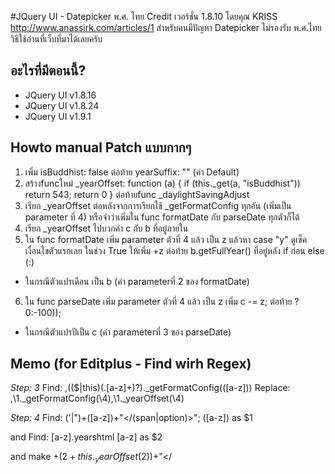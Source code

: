 #JQuery UI - Datepicker พ.ศ. ไทย
Credit เวอร์ชั่น 1.8.10 โดยคุณ KRISS http://www.anassirk.com/articles/1
สำหรับคนมีปัญหา Datepicker ไม่รองรับ พ.ศ.ไทย 
วิธีใช้อ่านที่เว็บที่มาได้เลยครับ

## อะไรที่มีตอนนี้?
- JQuery UI v1.8.16
- JQuery UI v1.8.24
- JQuery UI v1.9.1

## Howto manual Patch แบบกากๆ
1. เพิ่ม  isBuddhist: false ต่อท้าย yearSuffix: "" (ค่า Default)
2. สร้างfuncใหม่ _yearOffset: function (a) { if (this._get(a, "isBuddhist")) return 543; return 0 } ต่อท้ายfunc  _daylightSavingAdjust
3. เรียก _yearOffset ต่อหลังจากการเรียกใช้ _getFormatConfig ทุกอัน (เพิ่มเป็น parameter ที่ 4) หรือจำว่าเพิ่มใน func formatDate กับ parseDate ทุกตัวก็ได้
4. เรียก _yearOffset ไปบวกค่า c กับ b ที่อยู่ภายใน <span class="ui-datepicker-year">
5. ใน func formatDate เพิ่ม parameter ตัวที่ 4 แล้ว เป็น z
แล้วหา case "y" ดูเช็คเงื่อนไขตัวแรกเลย ในช่วง True ให้เพิ่ม  +z ต่อท้าย b.getFullYear()  ที่อยู่หลัง if ก่อน else (:)
- ในกรณีตัวแปรเดือน เป็น b (ค่า parameterที่ 2 ของ formatDate)
6. ใน func parseDate เพิ่ม parameter ตัวที่ 4 แล้ว เป็น z
เพิ่ม c -= z; ต่อท้าย ?0:-100)); 
- ในกรณีตัวแปรปีเป็น c (ค่า parameterที่ 3 ของ parseDate)

## Memo (for Editplus - Find wirh Regex)
*Step: 3*
Find:
,((\$|this)(\.[a-z]+)?)\._getFormatConfig\(([a-z])\)
Replace:
,\1._getFormatConfig(\4),\1._yearOffset(\4)

*Step: 4*
Find:
('|")\+([a-z])\+"</(span|option)>";
([a-z]) as $1

and Find: [a-z].yearshtml
[a-z] as $2

and make
+($2+this._yearOffset($2))+"</